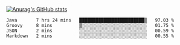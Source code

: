 [![Anurag's GitHub stats](https://github-readme-stats.vercel.app/api?username=sebasphere&count_private=true&theme=tokyonight)](https://github.com/anuraghazra/github-readme-stats)

<!--START_SECTION:waka-->
```text
Java       7 hrs 24 mins   ████████████████████████▒   97.03 % 
Groovy     8 mins          ▒░░░░░░░░░░░░░░░░░░░░░░░░   01.75 % 
JSON       2 mins          ░░░░░░░░░░░░░░░░░░░░░░░░░   00.59 % 
Markdown   2 mins          ░░░░░░░░░░░░░░░░░░░░░░░░░   00.55 % 
```
<!--END_SECTION:waka-->
